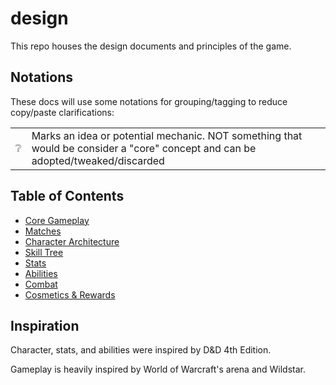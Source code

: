# design
This repo houses the design documents and principles of the game.

## Notations
These docs will use some notations for grouping/tagging to reduce copy/paste clarifications:

|||
|:-:|-|
|:grey_question:|Marks an idea or potential mechanic. NOT something that would be consider a "core" concept and can be adopted/tweaked/discarded|

## Table of Contents
* [Core Gameplay](./gameplay.md)
* [Matches](./matches.md)
* [Character Architecture](./characters.md)
* [Skill Tree](./skill_tree.md)
* [Stats](./stats.md)
* [Abilities](./abilities.md)
* [Combat](./combat.md)
* [Cosmetics & Rewards](./cosmetics.md)

## Inspiration
Character, stats, and abilities were inspired by D&D 4th Edition.

Gameplay is heavily inspired by World of Warcraft's arena and Wildstar.
